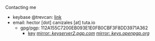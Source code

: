 Contacting me


- keybase @trevcan: [link](https://keybase.io/trevcan)
- email: hector [dot] canizales [at] tuta.io
  - gpg/pgp: 112A155C7200EB093E1E0FB0CBF3F8DD3971A362
    - [key](pubkey) [mirror: *keyserver2.pgp.com*](http://keyserver2.pgp.com/vkd/SubmitSearch.event?SearchCriteria=hector.canizales%40tuta.io)
	  [mirror: *keys.openpgp.org*](https://keys.openpgp.org/search?q=hector.canizales%40tuta.io)
	
